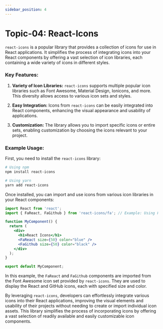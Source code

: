 ```yaml
---
sidebar_position: 4
---
```

# Topic-04: React-Icons

`react-icons` is a popular library that provides a collection of icons for use in React applications. It simplifies the process of integrating icons into your React components by offering a vast selection of icon libraries, each containing a wide variety of icons in different styles.

### Key Features:

1. **Variety of Icon Libraries:** `react-icons` supports multiple popular icon libraries such as Font Awesome, Material Design, Ionicons, and more. This diversity allows access to various icon sets and styles.

2. **Easy Integration:** Icons from `react-icons` can be easily integrated into React components, enhancing the visual appearance and usability of applications.

3. **Customization:** The library allows you to import specific icons or entire sets, enabling customization by choosing the icons relevant to your project.

### Example Usage:

First, you need to install the `react-icons` library:

```bash
# Using npm
npm install react-icons

# Using yarn
yarn add react-icons
```

Once installed, you can import and use icons from various icon libraries in your React components:

```jsx
import React from 'react';
import { FaReact, FaGithub } from 'react-icons/fa'; // Example: Using Font Awesome icons

function MyComponent() {
  return (
    <div>
      <h1>React Icons</h1>
      <FaReact size={50} color="blue" />
      <FaGithub size={50} color="black" />
    </div>
  );
}

export default MyComponent;
```

In this example, the `FaReact` and `FaGithub` components are imported from the Font Awesome icon set provided by `react-icons`. They are used to display the React and GitHub icons, each with specified size and color.

By leveraging `react-icons`, developers can effortlessly integrate various icons into their React applications, improving the visual elements and usability of their projects without needing to create or import individual icon assets. This library simplifies the process of incorporating icons by offering a vast selection of readily available and easily customizable icon components.